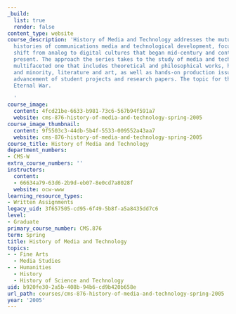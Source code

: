 ```yaml
---
_build:
  list: true
  render: false
content_type: website
course_description: 'History of Media and Technology addresses the mutually influential
  histories of communications media and technological development, focusing on the
  shift from analog to digital cultures that began mid-century and continues to the
  present. The approach the series takes to the study of media and technology is a
  multifaceted one that includes theoretical and philosophical works, histories canonical
  and minority, literature and art, as well as hands-on production issues toward the
  advancement of student projects and research papers. The topic for this term is
  Eternal War.

  '
course_image:
  content: 4fcd21be-6633-b981-73c6-567b94f591a7
  website: cms-876-history-of-media-and-technology-spring-2005
course_image_thumbnail:
  content: 9f5503c3-44db-5b4f-5533-009552a43aa7
  website: cms-876-history-of-media-and-technology-spring-2005
course_title: History of Media and Technology
department_numbers:
- CMS-W
extra_course_numbers: ''
instructors:
  content:
  - 66634a79-63d6-2b9d-eb07-8e0cd7a8028f
  website: ocw-www
learning_resource_types:
- Written Assignments
legacy_uid: 3f657505-cd95-6f49-5b8f-a5a8435dd7c6
level:
- Graduate
primary_course_number: CMS.876
term: Spring
title: History of Media and Technology
topics:
- - Fine Arts
  - Media Studies
- - Humanities
  - History
  - History of Science and Technology
uid: b920fe30-2a5b-408b-94b6-cd9b420b658e
url_path: courses/cms-876-history-of-media-and-technology-spring-2005
year: '2005'
---
```

